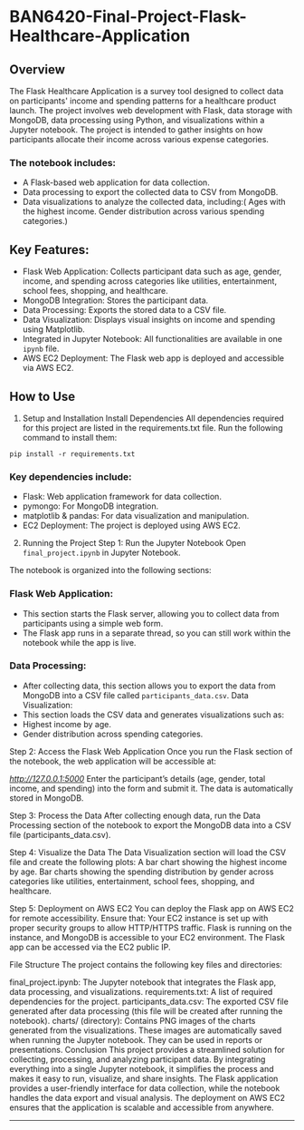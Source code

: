 # BAN6420-Final-Project-Flask-Healthcare-Application

## Overview
The Flask Healthcare Application is a survey tool designed to collect data on participants' income and spending patterns for a healthcare product launch. The project involves web development with Flask, data storage with MongoDB, data processing using Python, and visualizations within a Jupyter notebook. The project is intended to gather insights on how participants allocate their income across various expense categories.

### The notebook includes:
- A Flask-based web application for data collection.
- Data processing to export the collected data to CSV from MongoDB.
- Data visualizations to analyze the collected data, including:(
             Ages with the highest income. Gender distribution across various spending categories.)

## Key Features:
- Flask Web Application: Collects participant data such as age, gender, income, and spending across categories like utilities, entertainment, school fees, shopping, and healthcare.
- MongoDB Integration: Stores the participant data.
- Data Processing: Exports the stored data to a CSV file.
- Data Visualization: Displays visual insights on income and spending using Matplotlib.
- Integrated in Jupyter Notebook: All functionalities are available in one `ipynb` file.
- AWS EC2 Deployment: The Flask web app is deployed and accessible via AWS EC2.



## How to Use
1. Setup and Installation
Install Dependencies
All dependencies required for this project are listed in the requirements.txt file. Run the following command to install them:

`pip install -r requirements.txt`

### Key dependencies include:
- Flask: Web application framework for data collection.
- pymongo: For MongoDB integration.
- matplotlib & pandas: For data visualization and manipulation.
- EC2 Deployment: The project is deployed using AWS EC2.

2. Running the Project
Step 1: Run the Jupyter Notebook
Open `final_project.ipynb` in Jupyter Notebook.

The notebook is organized into the following sections:
### Flask Web Application:
- This section starts the Flask server, allowing you to collect data from participants using a simple web form.
- The Flask app runs in a separate thread, so you can still work within the notebook while the app is live.
### Data Processing:
- After collecting data, this section allows you to export the data from MongoDB into a CSV file called `participants_data.csv`.
Data Visualization:
- This section loads the CSV data and generates visualizations such as:
- Highest income by age.
- Gender distribution across spending categories.

Step 2: Access the Flask Web Application
Once you run the Flask section of the notebook, the web application will be accessible at:

*http://127.0.0.1:5000*
Enter the participant’s details (age, gender, total income, and spending) into the form and submit it. The data is automatically stored in MongoDB.

Step 3: Process the Data
After collecting enough data, run the Data Processing section of the notebook to export the MongoDB data into a CSV file (participants_data.csv).

Step 4: Visualize the Data
The Data Visualization section will load the CSV file and create the following plots:
A bar chart showing the highest income by age.
Bar charts showing the spending distribution by gender across categories like utilities, entertainment, school fees, shopping, and healthcare.

Step 5: Deployment on AWS EC2
You can deploy the Flask app on AWS EC2 for remote accessibility. Ensure that:
Your EC2 instance is set up with proper security groups to allow HTTP/HTTPS traffic.
Flask is running on the instance, and MongoDB is accessible to your EC2 environment.
The Flask app can be accessed via the EC2 public IP.


File Structure
The project contains the following key files and directories:

final_project.ipynb: The Jupyter notebook that integrates the Flask app, data processing, and visualizations.
requirements.txt: A list of required dependencies for the project.
participants_data.csv: The exported CSV file generated after data processing (this file will be created after running the notebook).
charts/ (directory):
Contains PNG images of the charts generated from the visualizations. These images are automatically saved when running the Jupyter notebook. They can be used in reports or presentations.
Conclusion
This project provides a streamlined solution for collecting, processing, and analyzing participant data. By integrating everything into a single Jupyter notebook, it simplifies the process and makes it easy to run, visualize, and share insights. The Flask application provides a user-friendly interface for data collection, while the notebook handles the data export and visual analysis. The deployment on AWS EC2 ensures that the application is scalable and accessible from anywhere.
*****
